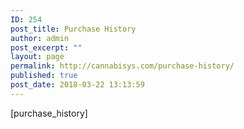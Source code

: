 ```yaml
---
ID: 254
post_title: Purchase History
author: admin
post_excerpt: ""
layout: page
permalink: http://cannabisys.com/purchase-history/
published: true
post_date: 2018-03-22 13:13:59
---
```

[purchase_history]